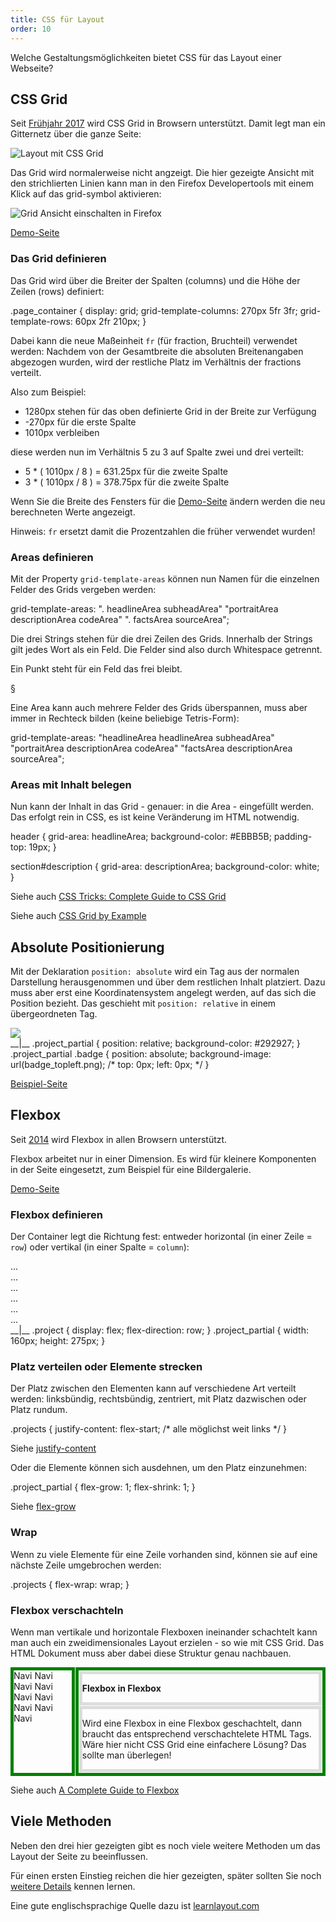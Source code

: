 ```yaml
---
title: CSS für Layout
order: 10
---
```


Welche Gestaltungsmöglichkeiten bietet CSS für das Layout einer Webseite?


CSS Grid
------------------------
Seit [Frühjahr 2017](https://caniuse.com/#search=grid) wird CSS Grid in Browsern unterstützt.
Damit legt man ein Gitternetz über die ganze Seite:

![Layout mit CSS Grid](/images/css-layout/grid.png)

Das Grid wird normalerweise nicht angzeigt.  Die hier gezeigte Ansicht
mit den strichlierten Linien kann man in den Firefox Developertools mit
einem Klick auf das grid-symbol aktivieren:


![Grid Ansicht einschalten in Firefox](/images/css-layout/switch-on-grid.png)


[Demo-Seite](/images/cssgrid/)


### Das Grid definieren

Das Grid wird über die Breiter der Spalten (columns) und die Höhe der
Zeilen (rows) definiert:

<css>
.page_container {
  display: grid;
  grid-template-columns: 270px 5fr 3fr;
  grid-template-rows: 60px 2fr 210px;
}
</css>

Dabei kann die  neue Maßeinheit `fr` (für fraction, Bruchteil) verwendet werden:
Nachdem von der Gesamtbreite die absoluten Breitenangaben abgezogen wurden,
wird der restliche Platz im Verhältnis der fractions verteilt.

Also zum Beispiel:

* 1280px stehen für das oben definierte Grid in der Breite zur Verfügung
* -270px für die erste Spalte
* 1010px verbleiben 

diese werden nun im Verhältnis 5 zu 3 auf Spalte zwei und drei verteilt:

* 5 * ( 1010px / 8 ) = 631.25px für die zweite Spalte
* 3 * ( 1010px / 8 ) = 378.75px für die zweite Spalte

Wenn Sie die Breite des Fensters für die [Demo-Seite](/images/cssgrid/) ändern
werden die neu berechneten Werte angezeigt.

Hinweis: `fr` ersetzt damit die Prozentzahlen die früher verwendet wurden!


### Areas definieren

Mit der Property `grid-template-areas` können nun Namen
für die einzelnen Felder des Grids vergeben werden:

<css>
  grid-template-areas:
    ".              headlineArea     subheadArea"
    "portraitArea   descriptionArea  codeArea"
    ".              factsArea        sourceArea";
</css>

Die drei Strings stehen für  die drei Zeilen des Grids.
Innerhalb der Strings gilt jedes Wort als ein Feld.
Die Felder sind also durch Whitespace getrennt.

Ein Punkt steht für ein Feld das frei bleibt.

§

Eine Area kann auch mehrere Felder des Grids überspannen,
muss aber immer in Rechteck bilden (keine beliebige Tetris-Form):

<css>
  grid-template-areas:
    "headlineArea  headlineArea     subheadArea"
    "portraitArea  descriptionArea  codeArea"
    "factsArea     descriptionArea  sourceArea";
</css>


### Areas mit Inhalt belegen


Nun kann der Inhalt in das Grid - genauer: in die Area - eingefüllt werden.
Das erfolgt rein in CSS, es ist keine Veränderung im HTML notwendig.


<css>
header {
  grid-area: headlineArea;
  background-color: #EBBB5B;
  padding-top: 19px;
}

section#description {
  grid-area: descriptionArea;
  background-color: white;
}
</css>




Siehe auch [CSS Tricks: Complete Guide to CSS Grid](https://css-tricks.com/snippets/css/complete-guide-grid/)

Siehe auch [CSS Grid by Example](https://gridbyexample.com/examples/)


Absolute Positionierung
------------------------

Mit der Deklaration `position: absolute` wird ein Tag aus der normalen Darstellung
herausgenommen und über dem restlichen Inhalt platziert.
Dazu muss aber erst eine Koordinatensystem angelegt werden, auf das sich
die Position bezieht. Das geschieht mit `position: relative` in einem übergeordneten
Tag. 



<htmlcode>
<div class="project_partial">

  <img src="cover.jpg">

  <div class="badge"></div>

</div>
__|__
.project_partial {
  position: relative;
  background-color: #292927;
}
.project_partial .badge {
  position: absolute;
  background-image: url(badge_topleft.png);
  /* top: 0px; left: 0px; */
}
</htmlcode>


[Beispiel-Seite](/images/css-absolute/test.html)




Flexbox
------------------------

Seit [2014](https://caniuse.com/#search=flex) wird Flexbox in allen Browsern unterstützt.

Flexbox arbeitet nur in einer Dimension. Es wird für kleinere Komponenten
in der Seite eingesetzt, zum Beispiel für eine Bildergalerie.

[Demo-Seite](/images/flexbox/)

### Flexbox definieren

Der Container legt die Richtung fest: entweder horizontal (in einer Zeile = `row`) oder vertikal
(in einer Spalte = `column`):

<htmlcode>
<div class="project">
  <div class="project_partial">...</div>
  <div class="project_partial">...</div>
  <div class="project_partial">...</div>
  <div class="project_partial">...</div>
  <div class="project_partial">...</div>
  <div class="project_partial">...</div>
</div>
__|__
.project {
  display: flex;
  flex-direction: row;
}
.project_partial {
  width: 160px;
  height: 275px;
}
</htmlcode>

### Platz verteilen oder Elemente strecken

Der Platz zwischen den Elementen kann auf verschiedene Art verteilt werden:
linksbündig, rechtsbündig, zentriert, mit Platz dazwischen oder Platz rundum.

<css>
.projects {
    justify-content: flex-start;   /* alle möglichst weit links */
}
</css>

Siehe [justify-content](https://css-tricks.com/snippets/css/a-guide-to-flexbox/#article-header-id-6)

Oder die Elemente können sich ausdehnen, um den Platz einzunehmen:


<css>
.project_partial {
    flex-grow: 1;
    flex-shrink: 1;
}
</css>

Siehe [flex-grow](https://css-tricks.com/snippets/css/a-guide-to-flexbox/#article-header-id-10)


### Wrap

Wenn zu viele Elemente für eine Zeile vorhanden sind, 
können sie auf eine nächste Zeile umgebrochen werden:

<css>
.projects {
  flex-wrap: wrap;
}
</css>

### Flexbox verschachteln

Wenn man vertikale und horizontale Flexboxen ineinander schachtelt
kann man auch ein zweidimensionales Layout erzielen - so wie mit
CSS Grid.  Das HTML Dokument muss aber dabei diese Struktur genau
nachbauen. 


<div class="resizable">
  <div style="display:flex; flex-direction: row;">
    <nav style="border: 5px green solid;margin-right: 1px;">
      Navi Navi Navi Navi Navi Navi Navi Navi Navi
    </nav>
    <div style="display:flex; flex-direction: column; border: 5px green solid;padding: 1px;">
      <section style="border: 5px #ddd solid;margin-bottom: 1px;">
        <p><b>
          Flexbox  in Flexbox
        </b></p>
      </section>
      <section style="border: 5px #ddd solid;">
        <p>
          Wird eine Flexbox in eine Flexbox geschachtelt, dann
          braucht das entsprechend verschachtelete HTML Tags.
          Wäre hier nicht CSS Grid eine einfachere Lösung?
          Das sollte man überlegen!
        </p>
      </section>
    </div>
  </div>
</div>

Siehe auch [A Complete Guide to Flexbox](https://css-tricks.com/snippets/css/a-guide-to-flexbox/)


Viele Methoden
-------------

Neben den drei hier gezeigten gibt es noch viele weitere
Methoden um das Layout der Seite zu beeinflussen.

Für einen ersten Einstieg reichen die hier gezeigten,
später sollten Sie noch [weitere Details](/css-layout/details) kennen lernen.

Eine gute englischsprachige Quelle dazu ist [learnlayout.com](http://learnlayout.com/)
